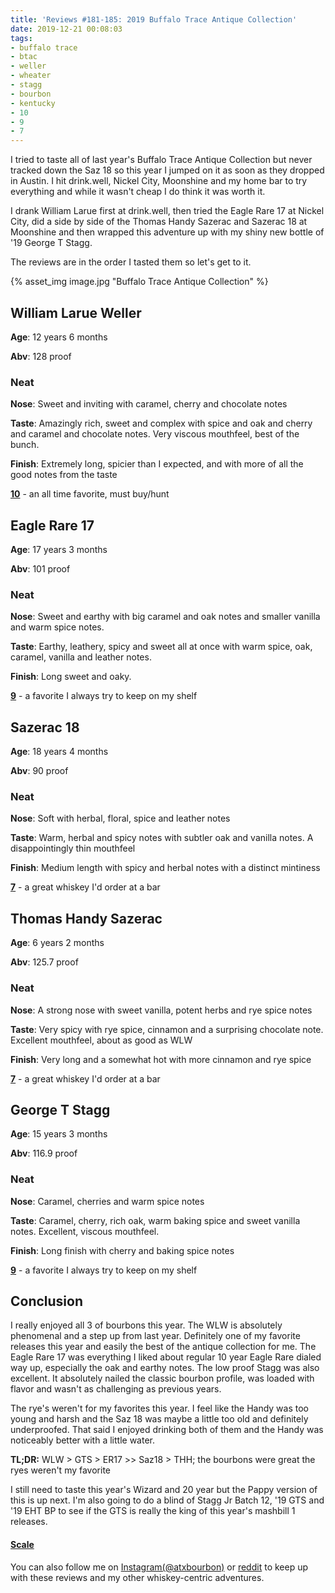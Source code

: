```yaml
---
title: 'Reviews #181-185: 2019 Buffalo Trace Antique Collection'
date: 2019-12-21 00:08:03
tags:
- buffalo trace
- btac
- weller
- wheater
- stagg
- bourbon
- kentucky
- 10
- 9
- 7
---
```


I tried to taste all of last year's Buffalo Trace Antique Collection but never tracked down the Saz 18 so this year I jumped on it as soon as they dropped in Austin. I hit drink.well, Nickel City, Moonshine and my home bar to try everything and while it wasn't cheap I do think it was worth it.

I drank William Larue first at drink.well, then tried the Eagle Rare 17 at Nickel City, did a side by side of the Thomas Handy Sazerac and Sazerac 18 at Moonshine and then wrapped this adventure up with my shiny new bottle of '19 George T Stagg.

The reviews are in the order I tasted them so let's get to it.

{% asset_img image.jpg "Buffalo Trace Antique Collection" %}



## William Larue Weller
**Age**: 12 years 6 months

**Abv**: 128 proof

### Neat
**Nose**: Sweet and inviting with caramel, cherry and chocolate notes

**Taste**: Amazingly rich, sweet and complex with spice and oak and cherry and caramel and chocolate notes. Very viscous mouthfeel, best of the bunch. 

**Finish**: Extremely long, spicier than I expected, and with more of all the good notes from the taste

[**10**](https://atxbourbon.com/tags/10/) - an all time favorite, must buy/hunt

## Eagle Rare 17
**Age**: 17 years 3 months

**Abv**: 101 proof

### Neat
**Nose**: Sweet and earthy with big caramel and oak notes and smaller vanilla and warm spice notes.

**Taste**: Earthy, leathery, spicy and sweet all at once with warm spice, oak, caramel, vanilla and leather notes.

**Finish**: Long sweet and oaky.

[**9**](https://atxbourbon.com/tags/9/) - a favorite I always try to keep on my shelf

## Sazerac 18
**Age**: 18 years 4 months

**Abv**: 90 proof

### Neat
**Nose**: Soft with herbal, floral, spice and leather notes

**Taste**: Warm, herbal and spicy notes with subtler oak and vanilla notes. A disappointingly thin mouthfeel

**Finish**: Medium length with spicy and herbal notes with a distinct mintiness 

[**7**](https://atxbourbon.com/tags/7/) - a great whiskey I'd order at a bar

## Thomas Handy Sazerac
**Age**: 6 years 2 months

**Abv**: 125.7 proof

### Neat
**Nose**: A strong nose with sweet vanilla, potent herbs and rye spice notes

**Taste**: Very spicy with rye spice, cinnamon and a surprising chocolate note. Excellent mouthfeel, about as good as WLW

**Finish**: Very long and a somewhat hot with more cinnamon and rye spice 

[**7**](https://atxbourbon.com/tags/7/) - a great whiskey I'd order at a bar

## George T Stagg
**Age**: 15 years 3 months

**Abv**: 116.9 proof

### Neat
**Nose**: Caramel, cherries and warm spice notes

**Taste**: Caramel, cherry, rich oak, warm baking spice and sweet vanilla notes. Excellent, viscous mouthfeel.

**Finish**: Long finish with cherry and baking spice notes

[**9**](https://atxbourbon.com/tags/9/) - a favorite I always try to keep on my shelf 

## Conclusion
I really enjoyed all 3 of bourbons this year. The WLW is absolutely phenomenal and a step up from last year. Definitely one of my favorite releases this year and easily the best of the antique collection for me. The Eagle Rare 17 was everything I liked about regular 10 year Eagle Rare dialed way up, especially the oak and earthy notes. The low proof Stagg was also excellent. It absolutely nailed the classic bourbon profile, was loaded with flavor and wasn't as challenging as previous years. 

The rye's weren't for my favorites this year. I feel like the Handy was too young and harsh and the Saz 18 was maybe a little too old and definitely underproofed. That said I enjoyed drinking both of them and the Handy was noticeably better with a little water.

**TL;DR:** WLW > GTS > ER17 >> Saz18 > THH; the bourbons were great the ryes weren't my favorite

I still need to taste this year's Wizard and 20 year but the Pappy version of this is up next. I'm also going to do a blind of Stagg Jr Batch 12, '19 GTS and '19 EHT BP to see if the GTS is really the king of this year's mashbill 1 releases.

#### [Scale](http://atxbourbon.com/Scale/)


You can also follow me on [Instagram(@atxbourbon)](https://www.instagram.com/atxbourbon/) or [reddit](https://www.reddit.com/r/atxbourbon/) to keep up with these reviews and my other whiskey-centric adventures.

